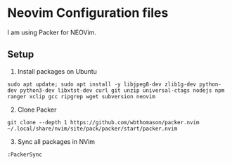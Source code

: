 # Neovim Configuration files

I am using Packer for NEOVim.

## Setup
1. Install packages on Ubuntu
```
sudo apt update; sudo apt install -y libjpeg8-dev zlib1g-dev python-dev python3-dev libxtst-dev curl git unzip universal-ctags nodejs npm  ranger xclip gcc ripgrep wget subversion neovim
```

2. Clone Packer
```
git clone --depth 1 https://github.com/wbthomason/packer.nvim ~/.local/share/nvim/site/pack/packer/start/packer.nvim
```

3. Sync all packages in NVim
```
:PackerSync
```

